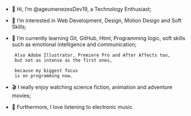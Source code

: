 - 👋 Hi, I’m @ageumenezesDev19, a Technology Enthusiast;
- 👀 I’m interested in Web Development, Design, Motion Design and Soft Skills;
- 🌱 I’m currently learning Git, GitHub, Html, Programming logic,
     soft skills such as emotional intelligence and communication;
     
       Also Adobe Illustrator, Premiere Pro and After Affects too,
       but not as intense as the first ones, 
     
       because my biggest focus
       is on programming now.

- 🎬 I really enjoy watching science fiction, animation and adventure movies;
- 🎵 Furthermore, I love listening to electronic music.
